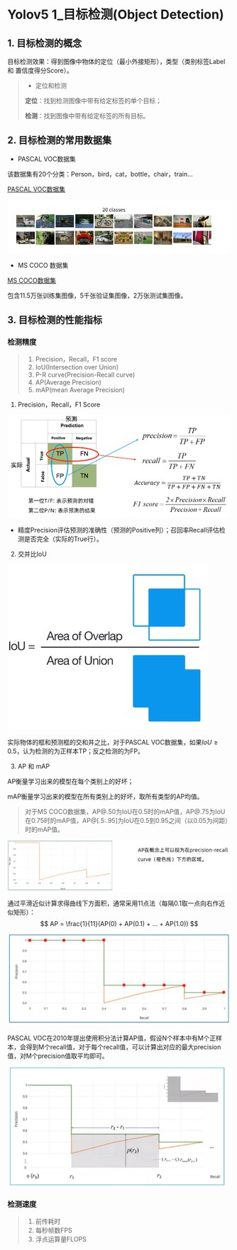 # Yolov5 1_目标检测(Object Detection)

## 1. 目标检测的概念

目标检测效果：得到图像中物体的定位（最小外接矩形），类型（类别标签Label 和 置信度得分Score）。

> - 定位和检测
>
> **定位**：找到检测图像中带有给定标签的单个目标；
>
> **检测**：找到图像中带有给定标签的所有目标。

## 2. 目标检测的常用数据集

- PASCAL VOC数据集

该数据集有20个分类：Person，bird，cat，bottle，chair，train...

[PASCAL VOC数据集](http://host.robots.ox.ac.uk/pascal/VOC/voc2012)

![NULL](./assets/picture_1.jpg)

- MS COCO 数据集

[MS COCO数据集](http://cocodataset.org)

包含11.5万张训练集图像，5千张验证集图像，2万张测试集图像。

## 3. 目标检测的性能指标

### 检测精度

> 1. Precision，Recall，F1 score
> 2. IoU(Intersection over Union)
> 3. P-R curve(Precision-Recall curve)
> 4. AP(Average Precision)
> 5. mAP(mean Average Precision)

1. Precision，Recall，F1 Score

![NULL](./assets/picture_2.jpg)

- 精度Precision评估预测的准确性（预测的Positive列）；召回率Recall评估检测是否完全（实际的True行）。

2. 交并比IoU

![NULL](./assets/picture_3.jpg)

实际物体的框和预测框的交和并之比，对于PASCAL VOC数据集，如果$IoU \geq 0.5$，认为检测的为正样本TP；反之检测的为FP。

3. AP 和 mAP

AP衡量学习出来的模型在每个类别上的好坏；

mAP衡量学习出来的模型在所有类别上的好坏，取所有类型的AP均值。

> 对于MS COCO数据集，AP@.50为IoU在0.5时的mAP值，AP@.75为IoU在0.75时的mAP值，AP@[.5:.95]为IoU在0.5到0.95之间（以0.05为间距）时的mAP值。

![NULL](./assets/picture_4.jpg)

通过平滑近似计算求得曲线下方面积，通常采用11点法（每隔0.1取一点向右作近似矩形）：
$$
AP = \frac{1}{11}(AP(0) + AP(0.1) + ... + AP(1.0))
$$
![NULL](./assets/picture_5.jpg)

PASCAL VOC在2010年提出使用积分法计算AP值，假设N个样本中有M个正样本，会得到M个recall值，对于每个recall值，可以计算出对应的最大precision值，对M个precision值取平均即可。

![NULL](./assets/picture_6.jpg)

### 检测速度

> 1. 前传耗时
> 2. 每秒帧数FPS
> 3. 浮点运算量FLOPS
